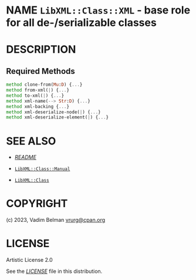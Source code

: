 NAME `LibXML::Class::XML` - base role for all de-/serializable classes
======================================================================

DESCRIPTION
===========

Required Methods
----------------

```raku
method clone-from(Mu:D) {...}
method from-xml(|) {...}
method to-xml(|) {...}
method xml-name(--> Str:D) {...}
method xml-backing {...}
method xml-deserialize-node(|) {...}
method xml-deserialize-element(|) {...}
```

SEE ALSO
========

  * [*README*](../../../../README.md)

  * [`LibXML::Class::Manual`](Manual.md)

  * [`LibXML::Class`](../Class.md)

COPYRIGHT
=========

(c) 2023, Vadim Belman <vrurg@cpan.org>

LICENSE
=======

Artistic License 2.0

See the [*LICENSE*](../../../../LICENSE) file in this distribution.

